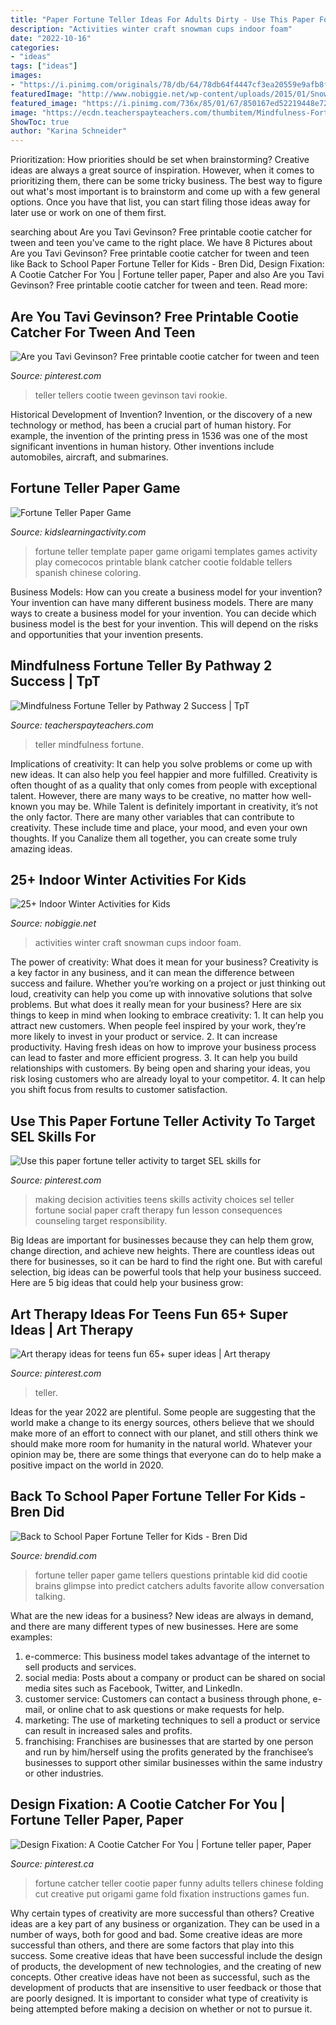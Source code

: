 ```yaml
---
title: "Paper Fortune Teller Ideas For Adults Dirty - Use This Paper Fortune Teller Activity To Target Sel Skills For"
description: "Activities winter craft snowman cups indoor foam"
date: "2022-10-16"
categories:
- "ideas"
tags: ["ideas"]
images:
- "https://i.pinimg.com/originals/78/db/64/78db64f4447cf3ea20559e9afb8fe6d2.jpg"
featuredImage: "http://www.nobiggie.net/wp-content/uploads/2015/01/Snowman-Craft-from-Foam-Cups.jpg"
featured_image: "https://i.pinimg.com/736x/85/01/67/850167ed52219448e723f91e5ab69249.jpg"
image: "https://ecdn.teacherspayteachers.com/thumbitem/Mindfulness-Fortune-Teller-4762541-1581611808/original-4762541-1.jpg"
ShowToc: true
author: "Karina Schneider"
---
```



Prioritization: How priorities should be set when brainstorming?
Creative ideas are always a great source of inspiration. However, when it comes to prioritizing them, there can be some tricky business. The best way to figure out what's most important is to brainstorm and come up with a few general options. Once you have that list, you can start filing those ideas away for later use or work on one of them first.

	

		
searching about Are you Tavi Gevinson? Free printable cootie catcher for tween and teen you've came to the right place. We have 8 Pictures about Are you Tavi Gevinson? Free printable cootie catcher for tween and teen like Back to School Paper Fortune Teller for Kids - Bren Did, Design Fixation: A Cootie Catcher For You | Fortune teller paper, Paper and also Are you Tavi Gevinson? Free printable cootie catcher for tween and teen. Read more:
		
    
## Are You Tavi Gevinson? Free Printable Cootie Catcher For Tween And Teen

<img loading=lazy src="https://i.pinimg.com/originals/78/db/64/78db64f4447cf3ea20559e9afb8fe6d2.jpg" onerror="this.onerror=null;this.src='https://tse1.mm.bing.net/th?id=OIP.J5Upa4IdjvLTi5TQJ46iMwHaJ_&amp;pid=15.1';" alt="Are you Tavi Gevinson? Free printable cootie catcher for tween and teen">

_Source: pinterest.com_

>teller tellers cootie tween gevinson tavi rookie. 

	

Historical Development of Invention?
Invention, or the discovery of a new technology or method, has been a crucial part of human history. For example, the invention of the printing press in 1536 was one of the most significant inventions in human history. Other inventions include automobiles, aircraft, and submarines.

    
## Fortune Teller Paper Game

<img loading=lazy src="https://www.kidslearningactivity.com/wp-content/uploads/2019/09/fortune-teller-paper-game-template.png" onerror="this.onerror=null;this.src='https://tse3.mm.bing.net/th?id=OIP.oGcyAmXRWZIySg7HyA2p2QHaJl&amp;pid=15.1';" alt="Fortune Teller Paper Game">

_Source: kidslearningactivity.com_

>fortune teller template paper game origami templates games activity play comecocos printable blank catcher cootie foldable tellers spanish chinese coloring. 

	

Business Models: How can you create a business model for your invention?
Your invention can have many different business models. There are many ways to create a business model for your invention. You can decide which business model is the best for your invention. This will depend on the risks and opportunities that your invention presents.

    
## Mindfulness Fortune Teller By Pathway 2 Success | TpT

<img loading=lazy src="https://ecdn.teacherspayteachers.com/thumbitem/Mindfulness-Fortune-Teller-4762541-1581611808/original-4762541-1.jpg" onerror="this.onerror=null;this.src='https://tse4.mm.bing.net/th?id=OIP.BVMGSRCIpySaZ2P_7cr1QAAAAA&amp;pid=15.1';" alt="Mindfulness Fortune Teller by Pathway 2 Success | TpT">

_Source: teacherspayteachers.com_

>teller mindfulness fortune. 

	

Implications of creativity: It can help you solve problems or come up with new ideas. It can also help you feel happier and more fulfilled.
Creativity is often thought of as a quality that only comes from people with exceptional talent. However, there are many ways to be creative, no matter how well-known you may be. While Talent is definitely important in creativity, it’s not the only factor. There are many other variables that can contribute to creativity. These include time and place, your mood, and even your own thoughts. If you Canalize them all together, you can create some truly amazing ideas.

    
## 25+ Indoor Winter Activities For Kids

<img loading=lazy src="http://www.nobiggie.net/wp-content/uploads/2015/01/Snowman-Craft-from-Foam-Cups.jpg" onerror="this.onerror=null;this.src='https://tse4.mm.bing.net/th?id=OIP.4iW8FBDhHTP0ycWaCmM7vQHaLH&amp;pid=15.1';" alt="25+ Indoor Winter Activities for Kids">

_Source: nobiggie.net_

>activities winter craft snowman cups indoor foam. 

	

The power of creativity: What does it mean for your business?
Creativity is a key factor in any business, and it can mean the difference between success and failure. Whether you’re working on a project or just thinking out loud, creativity can help you come up with innovative solutions that solve problems. But what does it really mean for your business? Here are six things to keep in mind when looking to embrace creativity: 1. It can help you attract new customers. When people feel inspired by your work, they’re more likely to invest in your product or service. 2. It can increase productivity. Having fresh ideas on how to improve your business process can lead to faster and more efficient progress. 3. It can help you build relationships with customers. By being open and sharing your ideas, you risk losing customers who are already loyal to your competitor. 4. It can help you shift focus from results to customer satisfaction.

    
## Use This Paper Fortune Teller Activity To Target SEL Skills For

<img loading=lazy src="https://i.pinimg.com/736x/85/01/67/850167ed52219448e723f91e5ab69249.jpg" onerror="this.onerror=null;this.src='https://tse3.mm.bing.net/th?id=OIP.Jax3v5VTdYdYK8o4pshLigHaM1&amp;pid=15.1';" alt="Use this paper fortune teller activity to target SEL skills for">

_Source: pinterest.com_

>making decision activities teens skills activity choices sel teller fortune social paper craft therapy fun lesson consequences counseling target responsibility. 

	

Big Ideas are important for businesses because they can help them grow, change direction, and achieve new heights. There are countless ideas out there for businesses, so it can be hard to find the right one. But with careful selection, big ideas can be powerful tools that help your business succeed. Here are 5 big ideas that could help your business grow: 

    
## Art Therapy Ideas For Teens Fun 65+ Super Ideas | Art Therapy

<img loading=lazy src="https://i.pinimg.com/originals/1a/6f/c1/1a6fc16e5236fcef5ac992cd05249374.jpg" onerror="this.onerror=null;this.src='https://tse4.mm.bing.net/th?id=OIP.2Zmxg41SmSkfmEjOybyGWwAAAA&amp;pid=15.1';" alt="Art therapy ideas for teens fun 65+ super ideas | Art therapy">

_Source: pinterest.com_

>teller. 

	

Ideas for the year 2022 are plentiful. Some people are suggesting that the world make a change to its energy sources, others believe that we should make more of an effort to connect with our planet, and still others think we should make more room for humanity in the natural world. Whatever your opinion may be, there are some things that everyone can do to help make a positive impact on the world in 2020.

    
## Back To School Paper Fortune Teller For Kids - Bren Did

<img loading=lazy src="https://brendid.com/wp-content/uploads/2016/08/Back-to-School-Fortune-Teller-from-Bren-Did-8.jpg" onerror="this.onerror=null;this.src='https://tse1.mm.bing.net/th?id=OIP.EdzAHPyg-QmmN5WHAsPNiQHaKX&amp;pid=15.1';" alt="Back to School Paper Fortune Teller for Kids - Bren Did">

_Source: brendid.com_

>fortune teller paper game tellers questions printable kid did cootie brains glimpse into predict catchers adults favorite allow conversation talking. 

	

What are the new ideas for a business?
New ideas are always in demand, and there are many different types of new businesses. Here are some examples: 
1. e-commerce: This business model takes advantage of the internet to sell products and services. 
2. social media: Posts about a company or product can be shared on social media sites such as Facebook, Twitter, and LinkedIn. 
3. customer service: Customers can contact a business through phone, e-mail, or online chat to ask questions or make requests for help. 
4. marketing: The use of marketing techniques to sell a product or service can result in increased sales and profits. 
5. franchising: Franchises are businesses that are started by one person and run by him/herself using the profits generated by the franchisee’s businesses to support other similar businesses within the same industry or other industries.

    
## Design Fixation: A Cootie Catcher For You | Fortune Teller Paper, Paper

<img loading=lazy src="https://i.pinimg.com/736x/21/f0/65/21f0651c606a5c27a94fdb7ad52a4dfb--fortune-teller-catcher.jpg" onerror="this.onerror=null;this.src='https://tse1.mm.bing.net/th?id=OIP.cVQJZw7rJk4UJfYrrc8rGQHaHh&amp;pid=15.1';" alt="Design Fixation: A Cootie Catcher For You | Fortune teller paper, Paper">

_Source: pinterest.ca_

>fortune catcher teller cootie paper funny adults tellers chinese folding cut creative put origami game fold fixation instructions games fun. 

	

Why certain types of creativity are more successful than others?
Creative ideas are a key part of any business or organization. They can be used in a number of ways, both for good and bad. Some creative ideas are more successful than others, and there are some factors that play into this success.
Some creative ideas that have been successful include the design of products, the development of new technologies, and the creating of new concepts. Other creative ideas have not been as successful, such as the development of products that are insensitive to user feedback or those that are poorly designed. It is important to consider what type of creativity is being attempted before making a decision on whether or not to pursue it.

